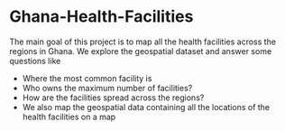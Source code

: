 # Ghana-Health-Facilities

The main goal of this project is to map all the health facilities across the regions in Ghana. We explore the geospatial dataset and answer some questions like
- Where the most common facility is
- Who owns the maximum number of facilities?
- How are the facilities spread across the regions?
- We also map the geospatial data containing all the locations of the health facilities on a map
